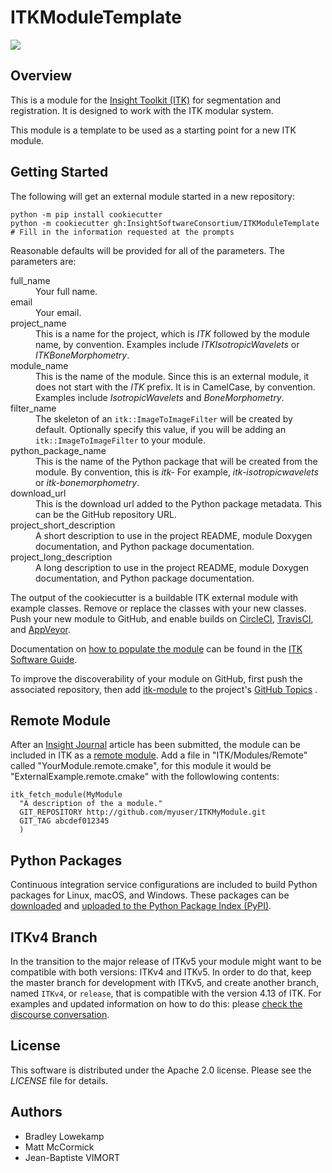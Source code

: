 ITKModuleTemplate
=================

![](https://github.com/InsightSoftwareConsortium/ITKModuleTemplate/workflows/Build,%20test,%20package/badge.svg)

Overview
--------

This is a module for the [Insight Toolkit (ITK)](http://itk.org) for
segmentation and registration. It is designed to work with the ITK
modular system.

This module is a template to be used as a starting point for a new ITK
module.

Getting Started
---------------

The following will get an external module started in a new repository:

    python -m pip install cookiecutter
    python -m cookiecutter gh:InsightSoftwareConsortium/ITKModuleTemplate
    # Fill in the information requested at the prompts

Reasonable defaults will be provided for all of the parameters. The
parameters are:

<dl>
<dt>full_name</dt>
<dd>Your full name.</dd>

<dt>email</dt>
<dd>Your email.</dd>

<dt>project_name</dt>
<dd>This is a name for the project, which is <i>ITK</i> followed by the module
name, by convention. Examples include <i>ITKIsotropicWavelets</i> or
<i>ITKBoneMorphometry</i>.<dd>

<dt>module_name</dt>
<dd>This is the name of the module. Since this is an external module, it
does not start with the <i>ITK</i> prefix. It is in CamelCase, by convention.
Examples include <i>IsotropicWavelets</i> and <i>BoneMorphometry</i>.<dd>

<dt>filter_name</dt>
<dd>The skeleton of an <code>itk::ImageToImageFilter</code> will be created by default.
Optionally specify this value, if you will be adding an
<code>itk::ImageToImageFilter</code> to your module.</dt>

<dt>python_package_name</dt>
<dd>This is the name of the Python package that will be created from the
module. By convention, this is <i>itk-<project_name in lower case></i>
For example, <i>itk-isotropicwavelets</i> or <i>itk-bonemorphometry</i>.</dd>

<dt>download_url</dt>
<dd>This is the download url added to the Python package metadata. This can
be the GitHub repository URL.</dd>

<dt>project_short_description</dt>
<dd>A short description to use in the project README, module Doxygen
documentation, and Python package documentation.</dd>

<dt>project_long_description</dt>
<dd>A long description to use in the project README, module Doxygen
documentation, and Python package documentation.</dd>
</dl>

The output of the cookiecutter is a buildable ITK external module with
example classes. Remove or replace the classes with your new classes.
Push your new module to GitHub, and enable builds on
[CircleCI](https://circleci.com/), [TravisCI](https://travis-ci.org/),
and [AppVeyor](https://www.appveyor.com/).

Documentation on [how to populate the
module](https://itk.org/ITKSoftwareGuide/html/Book1/ITKSoftwareGuide-Book1ch9.html#x50-1430009)
can be found in the [ITK Software
Guide](https://itk.org/ITKSoftwareGuide/html/).

To improve the discoverability of your module on GitHub, first push the
associated repository, then add
[itk-module](https://github.com/topics/itk-module) to the project's
[GitHub Topics](https://help.github.com/articles/about-topics/) .

Remote Module
-------------

After an [Insight Journal](http://www.insight-journal.org/) article has
been submitted, the module can be included in ITK as a [remote
module](https://itk.org/ITKSoftwareGuide/html/Book1/ITKSoftwareGuide-Book1ch9.html#x55-1640009.7).
Add a file in "ITK/Modules/Remote" called "YourModule.remote.cmake", for
this module it would be "ExternalExample.remote.cmake" with the
followlowing contents:

    itk_fetch_module(MyModule
      "A description of the a module."
      GIT_REPOSITORY http://github.com/myuser/ITKMyModule.git
      GIT_TAG abcdef012345
      )

Python Packages
---------------

Continuous integration service configurations are included to build
Python packages for Linux, macOS, and Windows. These packages can be
[downloaded](https://itkpythonpackage.readthedocs.io/en/latest/Build_ITK_Module_Python_packages.html#github-automated-ci-package-builds)
and [uploaded to the Python Package Index
(PyPI)](https://itkpythonpackage.readthedocs.io/en/latest/Build_ITK_Module_Python_packages.html#upload-the-packages-to-pypi).

ITKv4 Branch
------------

In the transition to the major release of ITKv5 your module might want
to be compatible with both versions: ITKv4 and ITKv5. In order to do
that, keep the master branch for development with ITKv5, and create
another branch, named `ITKv4`, or `release`, that is compatible with the
version 4.13 of ITK. For examples and updated information on how to do
this: please [check the discourse
conversation](https://discourse.itk.org/t/itk-external-module-github-builds-for-4-x-and-5-x/900).

License
-------

This software is distributed under the Apache 2.0 license. Please see
the *LICENSE* file for details.

Authors
-------

-   Bradley Lowekamp
-   Matt McCormick
-   Jean-Baptiste VIMORT
